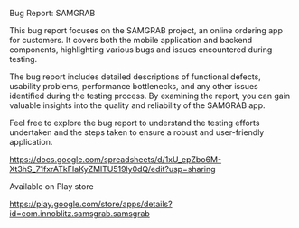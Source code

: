 Bug Report: SAMGRAB

This bug report focuses on the SAMGRAB project, an online ordering app for customers. It covers both the mobile application and backend components, highlighting various bugs and issues encountered during testing.

The bug report includes detailed descriptions of functional defects, usability problems, performance bottlenecks, and any other issues identified during the testing process. By examining the report, you can gain valuable insights into the quality and reliability of the SAMGRAB app.

Feel free to explore the bug report to understand the testing efforts undertaken and the steps taken to ensure a robust and user-friendly application.

https://docs.google.com/spreadsheets/d/1xU_epZbo6M-Xt3hS_71fxrATkFIaKyZMlTU519ly0dQ/edit?usp=sharing


Available on Play store

https://play.google.com/store/apps/details?id=com.innoblitz.samsgrab.samsgrab
